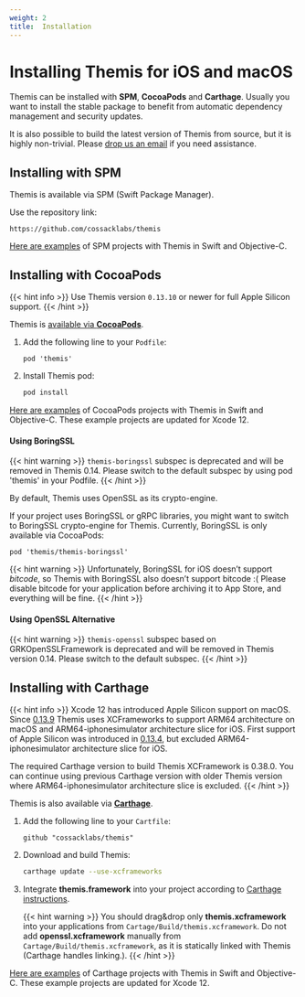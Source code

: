 ```yaml
---
weight: 2
title:  Installation
---
```


# Installing Themis for iOS and macOS

Themis can be installed with **SPM**, **CocoaPods** and **Carthage**.
Usually you want to install the stable package to benefit from automatic dependency management and security updates.

It is also possible to build the latest version of Themis from source,
but it is highly non-trivial.
Please [drop us an email](mailto:dev@cossacklabs.com) if you need assistance.

## Installing with SPM

Themis is available via SPM (Swift Package Manager).

Use the repository link:

```
https://github.com/cossacklabs/themis
```

[Here are examples](../examples/) of SPM projects with Themis in Swift and Objective-C.

## Installing with CocoaPods

{{< hint info >}}
Use Themis version `0.13.10` or newer for full Apple Silicon support.
{{< /hint >}}

Themis is [available via **CocoaPods**](https://cocoapods.org/pods/themis).

 1. Add the following line to your `Podfile`:

    ```
    pod 'themis'
    ```

 2. Install Themis pod:

    ```bash
    pod install
    ```

[Here are examples](../examples/) of CocoaPods projects with Themis in Swift and Objective-C. These example projects are updated for Xcode 12.

#### Using BoringSSL

{{< hint warning >}}
`themis-boringssl` subspec is deprecated and will be removed in Themis 0.14. Please switch to the default subspec by using pod 'themis' in your Podfile.
{{< /hint >}}

By default, Themis uses OpenSSL as its crypto-engine.

If your project uses BoringSSL or gRPC libraries,
you might want to switch to BoringSSL crypto-engine for Themis.
Currently, BoringSSL is only available via CocoaPods:

```
pod 'themis/themis-boringssl'
```

{{< hint warning >}}
Unfortunately, BoringSSL for iOS doesn’t support _bitcode_,
so Themis with BoringSSL also doesn’t support bitcode :(
Please disable bitcode for your application before archiving it to App Store, and everything will be fine.
{{< /hint >}}

#### Using OpenSSL Alternative

{{< hint warning >}}
`themis-openssl` subspec based on GRKOpenSSLFramework is deprecated and will be removed in Themis version 0.14. Please switch to the default subspec.
{{< /hint >}}

## Installing with Carthage

{{< hint info >}}
Xcode 12 has introduced Apple Silicon support on macOS. Since [0.13.9](https://github.com/cossacklabs/themis/releases/tag/0.13.9) Themis uses XCFrameworks to support ARM64 architecture on macOS and ARM64-iphonesimulator architecture slice for iOS. First support of Apple Silicon was introduced in [0.13.4](https://github.com/cossacklabs/themis/releases/tag/0.13.4), but excluded ARM64-iphonesimulator architecture slice for iOS.

The required Carthage version to build Themis XCFramework is 0.38.0. You can continue using previous Carthage version with older Themis version where ARM64-iphonesimulator architecture slice is excluded.
{{< /hint >}}


Themis is also available via [**Carthage**](https://github.com/Carthage/Carthage).

 1. Add the following line to your `Cartfile`:

    ```
    github "cossacklabs/themis"
    ```

 2. Download and build Themis:

    ```bash
    carthage update --use-xcframeworks
    ```

 3. Integrate **themis.framework** into your project
    according to [Carthage instructions](https://github.com/Carthage/Carthage#adding-frameworks-to-an-application).

    {{< hint warning >}}
You should drag&drop only **themis.xcframework** into your applications from `Cartage/Build/themis.xcframework`. Do not add **openssl.xcframework** manually from `Cartage/Build/themis.xcframework`, as it is statically linked with Themis (Carthage handles linking.). 
    {{< /hint >}}

[Here are examples](../examples/) of Carthage projects with Themis in Swift and Objective-C. These example projects are updated for Xcode 12.
